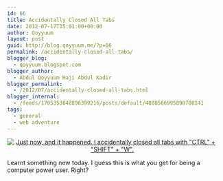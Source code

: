 ```yaml
---
id: 66
title: Accidentally Closed All Tabs
date: 2012-07-17T15:01:00+00:00
author: Qoyyuum
layout: post
guid: http://blog.qoyyuum.me/?p=66
permalink: /accidentally-closed-all-tabs/
blogger_blog:
  - qoyyuum.blogspot.com
blogger_author:
  - Abdul Qoyyuum Haji Abdul Kadir
blogger_permalink:
  - /2012/07/accidentally-closed-all-tabs.html
blogger_internal:
  - /feeds/1705353048896399216/posts/default/4880566995090708141
tags:
  - general
  - web adventure
---
```

<div style="clear: both; text-align: center;">
  <a href="http://i1.wp.com/blog.qoyyuum.me/wp-content/uploads/2012/07/CloseALLtabs.png" style="clear: left; float: left; margin-bottom: 1em; margin-right: 1em;"><img alt="Just now, and it happened. I accidentally closed all tabs with &quot;CTRL&quot; + &quot;SHIFT&quot; + &quot;W&quot;. " border="0" src="http://i1.wp.com/blog.qoyyuum.me/wp-content/uploads/2012/07/CloseALLtabs.png?w=676" title="" data-recalc-dims="1" /></a>
</div>

Learnt something new today. I guess this is what you get for being a computer power user. Right?